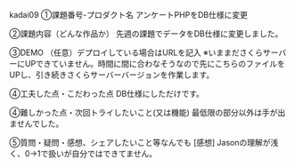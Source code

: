 kadai09
①課題番号-プロダクト名
アンケートPHPをDB仕様に変更

②課題内容（どんな作品か）
先週の課題でデータをDB仕様に変更しました。

③DEMO
（任意）デプロイしている場合はURLを記入
※いままださくらサーバーにUPできていません。時間に間に合わなそうなので先にこちらのファイルをUPし、引き続きさくらサーバーバージョンを作業します。

④工夫した点・こだわった点
DB仕様にしただけです。

④難しかった点・次回トライしたいこと(又は機能)
最低限の部分以外は手が出ませんでした。

⑤質問・疑問・感想、シェアしたいこと等なんでも
[感想] Jasonの理解が浅く、0→1で扱いが自分ではできてません。
